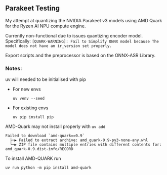 ## Parakeet Testing
My attempt at quantizing the NVIDIA Parakeet v3 models using AMD Quark for the Ryzen AI NPU compute engine.

Currently non-functional due to issues quantizing encoder model.\
Specifically: 
`[QUARK-WARNING]: Fail to Simplify ONNX model because The model does not have an ir_version set properly.`

Export scripts and the preprocessor is based on the ONNX-ASR Library.

### Notes:
uv will needed to be initialised with pip
- For new envs
    ```
    uv venv --seed
    ```
- For existing envs
    ```
    uv pip install pip
    ```

AMD-Quark may not install properly with ```uv add```
```
Failed to download `amd-quark==0.9`
  ├─▶ Failed to extract archive: amd_quark-0.9-py3-none-any.whl
  ╰─▶ ZIP file contains multiple entries with different contents for: amd_quark-0.9.dist-info/RECORD
```
To install AMD-QUARK run 
```
uv run python -m pip install amd-quark
```